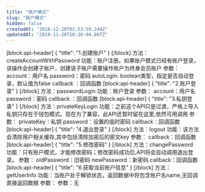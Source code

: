```yaml
---
title: "账户模式"
slug: "账户模式"
hidden: false
createdAt: "2018-12-20T02:53:59.244Z"
updatedAt: "2019-11-20T10:36:04.807Z"
---
```

[block:api-header]
{
  "title": "1.创建账户"
}
[/block]
方法：createAccountWithPassword
功能：账户注册。如果账户模式已经有账户登录，该操作会创建子账户，创建该子账户需要操作账户为终身会员账户
参数：
account：用户名
password：密码
autoLogin:  boolean类型，指定是否自动登录，默认值为false
callback ：回调函数
[block:api-header]
{
  "title": "2.账户登录"
}
[/block]
方法：passwordLogin
功能：账户登录
参数：
account：用户名
password：密码
callback ：回调函数
[block:api-header]
{
  "title": "3.私钥登录"
}
[/block]
方法：privateKeyLogin
功能：之前这个API只是过渡，严格上导入私钥只存在于钱包模式。现在为了兼容，此API还暂时留在这里,依然可用调用 
参数：
privateKey：私钥 
password：设置的临时密码
callback：回调函数
[block:api-header]
{
  "title": "4.退出登录"
}
[/block]
方法：logout
功能：该方法会清除用户相关缓存,其中包括清除加密后的密文key
参数：
callback：回调函数
[block:api-header]
{
  "title": "5.修改密码"
}
[/block]
方法：changePassword
功能：只有账户模式，才能修改密码；修改密码成功后,API将会自动调用退出登录。
参数：
oldPassword：旧密码
newPassword：新密码
callback：回调函数
[block:api-header]
{
  "title": "6.获取当前账户信息"
}
[/block]
方法：getUserInfo
功能：当账户处于解锁状态，返回数据中将包含账户名name,无回调直接返回数据
参数：
参数：无